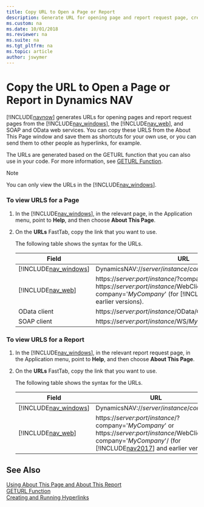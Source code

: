 ```yaml
---
title: Copy URL to Open a Page or Report
description: Generate URL for opening page and report request page, create shortcut and send to people as hyperlink from Windows Client, SOAP, OData web services.
ms.custom: na
ms.date: 10/01/2018
ms.reviewer: na
ms.suite: na
ms.tgt_pltfrm: na
ms.topic: article
author: jswymer
---
```

# Copy the URL to Open a Page or Report in Dynamics NAV
[!INCLUDE[navnow](includes/navnow_md.md)] generates URLs for opening pages and report request pages from the [!INCLUDE[nav_windows](includes/nav_windows_md.md)], the [!INCLUDE[nav_web](includes/nav_web_md.md)], and SOAP and OData web services. You can copy these URLS from the About This Page window and save them as shortcuts for your own use, or you can send them to other people as hyperlinks, for example.  
  
 The URLs are generated based on the GETURL function that you can also use in your code. For more information, see [GETURL Function](GETURL-Function.md).  
  
> [!NOTE]  
>  You can only view the URLs in the [!INCLUDE[nav_windows](includes/nav_windows_md.md)].  
  
### To view URLS for a Page  
  
1.  In the [!INCLUDE[nav_windows](includes/nav_windows_md.md)], in the relevant page, in the Application menu, point to **Help**, and then choose **About This Page**.  
  
2.  On the **URLs** FastTab, copy the link that you want to use.  
  
     The following table shows the syntax for the URLs.  
  
    |Field|URL|  
    |-----------|---------|  
    |[!INCLUDE[nav_windows](includes/nav_windows_md.md)]|DynamicsNAV://*server*/*instance*/*company*|  
    |[!INCLUDE[nav_web](includes/nav_web_md.md)]|https://*server*:*port*/*instance*/?company='*MyCompany*'/ or https://*server*:*port*/*instance*/WebClient?company='*MyCompany*' (for [!INCLUDE[nav2017](includes/nav2017.md)] and earlier versions).|  
    |OData client|https://*server*:*port*/*instance*/OData/Company\('*MyCompany*'\)/|  
    |SOAP client|https://*server*:*port*/*instance*/WS/*MyCompany*|  
  
### To view URLS for a Report  
  
1.  In the [!INCLUDE[nav_windows](includes/nav_windows_md.md)], in the relevant report request page, in the Application menu, point to **Help**, and then choose **About This Page**.  
  
2.  On the **URLs** FastTab, copy the link that you want to use.  
  
     The following table shows the syntax for the URLs.  
  
    |Field|URL|  
    |-----------|---------|  
    |[!INCLUDE[nav_windows](includes/nav_windows_md.md)]|DynamicsNAV://*server*/*instance*/*company*|  
    |[!INCLUDE[nav_web](includes/nav_web_md.md)]|https://*server*:*port*/*instance*/?company='*MyCompany*' or https://*server*:*port*/*instance*/WebClient?company='*MyCompany*'/ (for [!INCLUDE[nav2017](includes/nav2017.md)] and earlier versions)|  
  
## See Also  
 [Using About This Page and About This Report](Using-About-This-Page-and-About-This-Report.md)   
 [GETURL Function](GETURL-Function.md)   
 [Creating and Running Hyperlinks](Creating-and-Running-Hyperlinks.md)